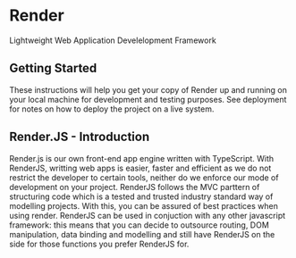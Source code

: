 # Render
Lightweight Web Application Develelopment Framework

## Getting Started

These instructions will help you get your copy of Render up and running on your local machine for development and testing purposes. See deployment for notes on how to deploy the project on a live system.

## Render.JS - Introduction
Render.js is our own front-end app engine written with TypeScript. 
With RenderJS, writting web apps is easier, faster and efficient as we do not restrict the developer to certain tools, neither do we enforce our mode of development on your project. RenderJS follows the MVC parttern of structuring code which is a tested and trusted industry standard way of modelling projects. With this, you can be assured of best practices when using render.
RenderJS can be used in conjuction with any other javascript framework: this means that you can decide to outsource routing, DOM manipulation, data binding and modelling and still have RenderJS on the side for those functions you prefer RenderJS for.
